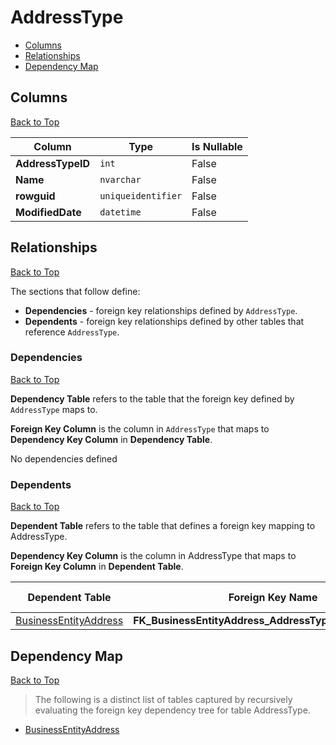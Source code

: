# AddressType

* [Columns](#columns)
* [Relationships](#relationships)
* [Dependency Map](#dependency-map)

## Columns
[Back to Top](#addresstype)

Column | Type | Is Nullable
-------|------|------------
**AddressTypeID** | `int` | False
**Name** | `nvarchar` | False
**rowguid** | `uniqueidentifier` | False
**ModifiedDate** | `datetime` | False

## Relationships
[Back to Top](#addresstype)


The sections that follow define:
* **Dependencies** - foreign key relationships defined by `AddressType`.
* **Dependents** - foreign key relationships defined by other tables that reference `AddressType`.

### Dependencies
[Back to Top](#addresstype)

**Dependency Table** refers to the table that the foreign key defined by `AddressType` maps to.

**Foreign Key Column** is the column in `AddressType` that maps to **Dependency Key Column** in **Dependency Table**.

No dependencies defined

### Dependents
[Back to Top](#addresstype)

**Dependent Table** refers to the table that defines a foreign key mapping to AddressType.

**Dependency Key Column** is the column in AddressType that maps to **Foreign Key Column** in **Dependent Table**.

Dependent Table | Foreign Key Name | Foreign Key Column | Dependency Key Column
----------------|------------------|--------------------|----------------------
[BusinessEntityAddress](./BusinessEntityAddress.md) | **FK_BusinessEntityAddress_AddressType_AddressTypeID** | `AddressTypeID` | `AddressTypeID`

## Dependency Map
[Back to Top](#addresstype)

> The following is a distinct list of tables captured by recursively evaluating the foreign key dependency tree for table AddressType.

* [BusinessEntityAddress](./BusinessEntityAddress.md)
